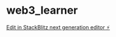 # web3_learner

[Edit in StackBlitz next generation editor ⚡️](https://stackblitz.com/~/github.com/aksharmacoder/web3_learner)